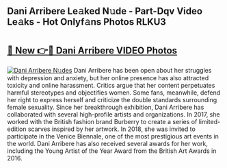 ## Dani Arribere Le𝚊ked N𝚞de - Part-Dqv Video Le𝚊ks - Hot Onlyf𝚊ns Photos RLKU3

# <h2><a href="http://ac33024.deff.icu/?id=Dani+Arribere">🔗 New 👉🔴 Dani Arribere VIDEO Photos</a></h2>

[![Dani Arribere N𝚞des](https://i.imgur.com/rIISA9y.gif)](http://ac33024.deff.icu/?id=Dani+Arribere)
Dani Arribere has been open about her struggles with depression and anxiety, but her online presence has also attracted toxicity and online harassment. Critics argue that her content perpetuates harmful stereotypes and objectifies women. Some fans, meanwhile, defend her right to express herself and criticize the double standards surrounding female sexuality. Since her breakthrough exhibition, Dani Arribere has collaborated with several high-profile artists and organizations. In 2017, she worked with the British fashion brand Burberry to create a series of limited-edition scarves inspired by her artwork. In 2018, she was invited to participate in the Venice Biennale, one of the most prestigious art events in the world. Dani Arribere has also received several awards for her work, including the Young Artist of the Year Award from the British Art Awards in 2016.
